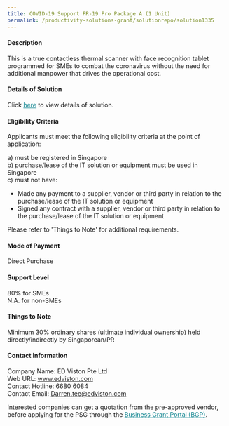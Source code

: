 ```yaml
---
title: COVID-19 Support FR-19 Pro Package A (1 Unit)
permalink: /productivity-solutions-grant/solutionrepo/solution1335
---
```


#### Description

This is a true contactless thermal scanner with face recognition tablet programmed for SMEs to combat the coronavirus without the need for additional manpower that drives the operational cost. 

#### Details of Solution

Click <a href='https://govassist.gobusiness.gov.sg/images/psg/Desensitised_EDviston_Annex_3_Part_1.pdf' style='color:#037e8a'>here</a> to view details of solution.

#### Eligibility Criteria

Applicants must meet the following eligibility criteria at the point of application:

a) must be registered in Singapore <br>
b) purchase/lease of the IT solution or equipment must be used in Singapore <br>
c) must not have:
- Made any payment to a supplier, vendor or third party in relation to the purchase/lease of the IT solution or equipment
- Signed any contract with a supplier, vendor or third party in relation to the purchase/lease of the IT solution or equipment

Please refer to 'Things to Note' for additional requirements.

#### Mode of Payment
Direct Purchase

#### Support Level
80% for SMEs <br>
N.A. for non-SMEs

#### Things to Note
Minimum 30% ordinary shares (ultimate individual ownership) held directly/indirectly by Singaporean/PR

#### Contact Information
Company Name: ED Viston Pte Ltd<br>Web URL: www.edviston.com<br>Contact Hotline: 6680 6084 <br>Contact Email: Darren.tee@edviston.com

Interested companies can get a quotation from the pre-approved vendor, before applying for the PSG through the <a target='_blank' style='color:#037e8a' href='https://www.businessgrants.gov.sg/'>Business Grant Portal (BGP)</a>.
